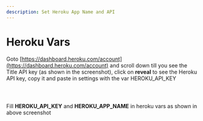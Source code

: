 ```yaml
---
description: Set Heroku App Name and API
---
```


# Heroku Vars

Goto [https://dashboard.heroku.com/account](https://dashboard.heroku.com/account) and scroll down till you see the Title API key (as shown in the screenshot), click on **reveal** to see the Heroku API key, copy it and paste in settings with the var HEROKU\_API\_KEY

<figure><img src="https://telegra.ph/file/55d3dff8865dd82ce4baa.jpg" alt=""><figcaption></figcaption></figure>

<figure><img src="https://telegra.ph/file/b620bfd6f59d2d1e1fb45.jpg" alt=""><figcaption></figcaption></figure>

<figure><img src="https://telegra.ph/file/fb713ebbeb575a1474aad.jpg" alt=""><figcaption></figcaption></figure>

Fill **HEROKU\_API\_KEY** and **HEROKU\_APP\_NAME** in heroku vars as shown in above screenshot
